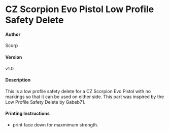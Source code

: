 # CZ Scorpion Evo Pistol Low Profile Safety Delete

#### Author
Scorp

#### Version
v1.0

#### Description

This is a low profile safety delete for a CZ Scorpion Evo Pistol with no markings so that it can be used on either side. This part was inspired by the Low Profile Safety Delete by Gabeb71.

#### Printing Instructions

* print face down for maxmimum strength. 